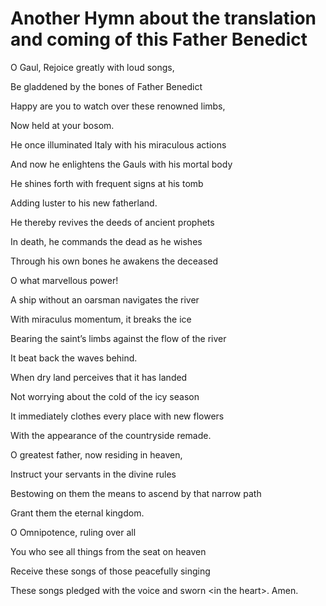 # Another Hymn about the translation and coming of this Father Benedict

O Gaul, Rejoice greatly with loud songs,

Be gladdened by the bones of Father Benedict

Happy are you to watch over these renowned limbs,

Now held at your bosom.



He once illuminated Italy with his miraculous actions

And now he enlightens the Gauls with his mortal body

He shines forth with frequent signs at his tomb

Adding luster to his new fatherland.



He thereby revives the deeds of ancient prophets

In death, he commands the dead as he wishes

Through his own bones he awakens the deceased

O what marvellous power!



A ship without an oarsman navigates the river

With miraculus momentum, it breaks the ice 

Bearing the saint’s limbs against the flow of the river

It beat back the waves behind.



When dry land perceives that it has landed

Not worrying about the cold of the icy season

It immediately clothes every place with new flowers

With the appearance of the countryside remade.



O greatest father, now residing in heaven, 

Instruct your servants in the divine rules

Bestowing on them the means to ascend by that narrow path

Grant them the eternal kingdom. 



O Omnipotence, ruling over all

You who see all things from the seat on heaven

Receive these songs of those peacefully singing

These songs pledged with the voice and sworn &lt;in the heart&gt;. Amen.

